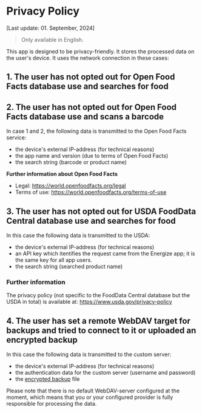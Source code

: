 # Privacy Policy

[Last update: 01. September, 2024]

> Only available in English.

This app is designed to be privacy-friendly. It stores the processed data on the user's device. It uses the network connection in these cases:

## 1. The user has not opted out for Open Food Facts database use and searches for food
## 2. The user has not opted out for Open Food Facts database use and scans a barcode

In case 1 and 2, the following data is transmitted to the Open Food Facts service:

- the device's external IP-address (for technical reasons)
- the app name and version (due to terms of Open Food Facts)
- the search string (barcode or product name)

**Further information about Open Food Facts**

- Legal: https://world.openfoodfacts.org/legal
- Terms of use: https://world.openfoodfacts.org/terms-of-use

## 3. The user has not opted out for USDA FoodData Central database use and searches for food

In this case the following data is transmitted to the USDA:

- the device's external IP-address (for technical reasons)
- an API key which itentifies the request came from the Energize app; it is the same key for all app users.
- the search string (searched product name)

### Further information

The privacy policy (not specific to the FoodData Central database but the USDA in total) is available at: https://www.usda.gov/privacy-policy

## 4. The user has set a remote WebDAV target for backups and tried to connect to it or uploaded an encrypted backup

In this case the following data is transmitted to the custom server:

- the device's external IP-address (for technical reasons)
- the authentication data for the custom server (username and password)
- the [encrypted backup](docs/backup-encryption/README.md) file

Please note that there is no default WebDAV-server configured at the moment, which means that you or your configured provider is fully responsible for processing the data.